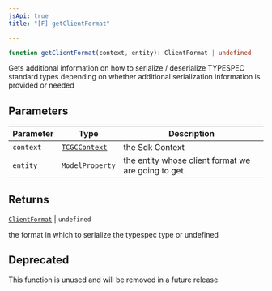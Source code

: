 ```yaml
---
jsApi: true
title: "[F] getClientFormat"

---
```

```ts
function getClientFormat(context, entity): ClientFormat | undefined
```

Gets additional information on how to serialize / deserialize TYPESPEC standard types depending
on whether additional serialization information is provided or needed

## Parameters

| Parameter | Type | Description |
| ------ | ------ | ------ |
| `context` | [`TCGCContext`](../interfaces/TCGCContext.md) | the Sdk Context |
| `entity` | `ModelProperty` | the entity whose client format we are going to get |

## Returns

[`ClientFormat`](../type-aliases/ClientFormat.md) \| `undefined`

the format in which to serialize the typespec type or undefined

## Deprecated

This function is unused and will be removed in a future release.
